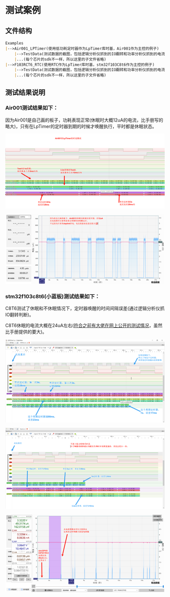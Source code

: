 # 测试案例

## 文件结构

```markdown
Examples
|-->Air001_LPTimer(使用低功耗定时器作为LpTimer库时基，Air001作为主控的例子)
    |-->TestData(测试数据的截图，包括逻辑分析仪抓到的IO翻转和功率分析仪抓到的电流电压数据截图)
	|...(每个芯片的sdk不一样，所以这里的子文件省略)
|-->F103RCT6_RTC(使用RTC作为LpTimer库时基，stm32f103C8t6作为主控的例子)
	|-->TestData(测试数据的截图，包括逻辑分析仪抓到的IO翻转和功率分析仪抓到的电流电压数据截图)
	|...(每个芯片的sdk不一样，所以这里的子文件省略)
```

## 测试结果说明

### Air001测试结果如下：

因为Air001是自己画的板子，功耗表现正常(休眠时大概12uA的电流，比手册写的略大)，只有在LpTimer的定时器到期的时候才唤醒执行，平时都是休眠状态。

![Air001_LpTimer_noCH340](./Air001_LPTimer/TestData/Air001_LpTimer_noCH340.png)

![Air001_LPtimer_Power](./Air001_LPTimer/TestData/Air001_LPtimer_Power.png)

### stm32f103c8t6(小蓝板)测试结果如下：

C8T6测试了休眠和不休眠情况下，定时器唤醒的时间间隔误差(通过逻辑分析仪抓IO翻转判断)。

C8T6休眠的电流大概在24uA左右([符合之前有大佬在网上公开的测试情况](https://shequ.stmicroelectronics.cn/thread-641697-1-1.html)，虽然比手册提供的要大)。

![C8T6_RTC](./F103RCT6_RTC/TestData/C8T6_RTC.png)

![C8T6_RTC_AlwaysON](./F103RCT6_RTC/TestData/C8T6_RTC_AlwaysON.png)

![C8T6_RTC_LowPower](./F103RCT6_RTC/TestData/C8T6_RTC_LowPower.png)
